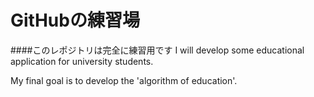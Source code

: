 # GitHubの練習場

####このレポジトリは完全に練習用です
I will develop some educational application for university students.

My final goal is to develop the 'algorithm of education'.
